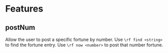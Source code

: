 # Features

## postNum
Allow the user to post a specific fortune by number.
Use ``\rf find <string>`` to find the fortune entry.
Use ``\rf now <number>`` to post that number fortune.

